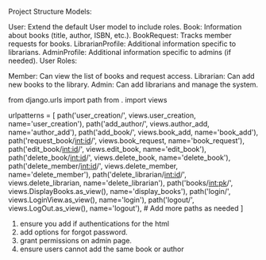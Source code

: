 Project Structure
Models:

User: Extend the default User model to include roles.
Book: Information about books (title, author, ISBN, etc.).
BookRequest: Tracks member requests for books.
LibrarianProfile: Additional information specific to librarians.
AdminProfile: Additional information specific to admins (if needed).
User Roles:

Member: Can view the list of books and request access.
Librarian: Can add new books to the library.
Admin: Can add librarians and manage the system.

from django.urls import path
from . import views

urlpatterns = [
    path('user_creation/', views.user_creation, name='user_creation'),
    path('add_author/', views.author_add, name='author_add'),
    path('add_book/', views.book_add, name='book_add'),
    path('request_book/<int:id>/', views.book_request, name='book_request'),
    path('edit_book/<int:id>/', views.edit_book, name='edit_book'),
    path('delete_book/<int:id>/', views.delete_book, name='delete_book'),
    path('delete_member/<int:id>/', views.delete_member, name='delete_member'),
    path('delete_librarian/<int:id>/', views.delete_librarian, name='delete_librarian'),
    path('books/<int:pk>/', views.DisplayBooks.as_view(), name='display_books'),
    path('login/', views.LoginView.as_view(), name='login'),
    path('logout/', views.LogOut.as_view(), name='logout'),
    # Add more paths as needed
]

1. ensure you add if authentications for the html
2. add options for forgot password.
3. grant permissions on admin page.
4. ensure users cannot add the same book or author
